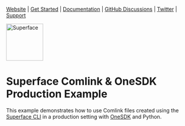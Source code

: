 [Website](https://superface.ai) | [Get Started](https://superface.ai/docs/getting-started) | [Documentation](https://superface.ai/docs) | [GitHub Discussions](https://sfc.is/discussions) | [Twitter](https://twitter.com/superfaceai) | [Support](https://superface.ai/support)

<img src="https://github.com/superfaceai/one-sdk/raw/main/docs/LogoGreen.png" alt="Superface" width="100" height="100">

# Superface Comlink & OneSDK Production Example

This example demonstrates how to use Comlink files created using the [Superface CLI](https://github.com/superfaceai/cli) in a production setting with [OneSDK](https://github.com/superfaceai/one-sdk) and Python.

